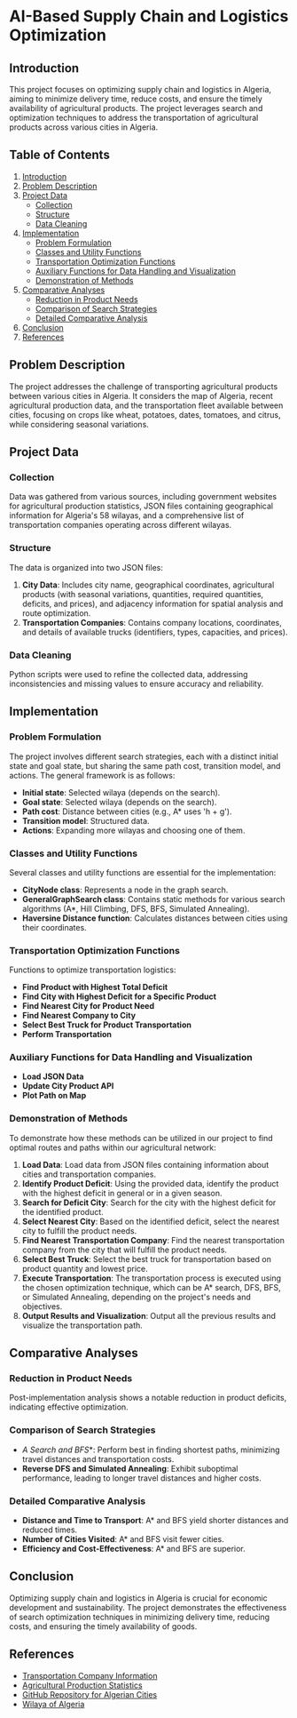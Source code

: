 # AI-Based Supply Chain and Logistics Optimization

## Introduction

This project focuses on optimizing supply chain and logistics in Algeria, aiming to minimize delivery time, reduce costs, and ensure the timely availability of agricultural products. The project leverages search and optimization techniques to address the transportation of agricultural products across various cities in Algeria.

## Table of Contents
1. [Introduction](#introduction)
2. [Problem Description](#problem-description)
3. [Project Data](#project-data)
    - [Collection](#collection)
    - [Structure](#structure)
    - [Data Cleaning](#data-cleaning)
4. [Implementation](#implementation)
    - [Problem Formulation](#problem-formulation)
    - [Classes and Utility Functions](#classes-and-utility-functions)
    - [Transportation Optimization Functions](#transportation-optimization-functions)
    - [Auxiliary Functions for Data Handling and Visualization](#auxiliary-functions-for-data-handling-and-visualization)
    - [Demonstration of Methods](#demonstration-of-methods)
5. [Comparative Analyses](#comparative-analyses)
    - [Reduction in Product Needs](#reduction-in-product-needs)
    - [Comparison of Search Strategies](#comparison-of-search-strategies)
    - [Detailed Comparative Analysis](#detailed-comparative-analysis)
6. [Conclusion](#conclusion)
7. [References](#references)

## Problem Description

The project addresses the challenge of transporting agricultural products between various cities in Algeria. It considers the map of Algeria, recent agricultural production data, and the transportation fleet available between cities, focusing on crops like wheat, potatoes, dates, tomatoes, and citrus, while considering seasonal variations.

## Project Data

### Collection
Data was gathered from various sources, including government websites for agricultural production statistics, JSON files containing geographical information for Algeria's 58 wilayas, and a comprehensive list of transportation companies operating across different wilayas.

### Structure
The data is organized into two JSON files:
1. **City Data**: Includes city name, geographical coordinates, agricultural products (with seasonal variations, quantities, required quantities, deficits, and prices), and adjacency information for spatial analysis and route optimization.
2. **Transportation Companies**: Contains company locations, coordinates, and details of available trucks (identifiers, types, capacities, and prices).

### Data Cleaning
Python scripts were used to refine the collected data, addressing inconsistencies and missing values to ensure accuracy and reliability.

## Implementation

### Problem Formulation
The project involves different search strategies, each with a distinct initial state and goal state, but sharing the same path cost, transition model, and actions. The general framework is as follows:
- **Initial state**: Selected wilaya (depends on the search).
- **Goal state**: Selected wilaya (depends on the search).
- **Path cost**: Distance between cities (e.g., A* uses 'h + g').
- **Transition model**: Structured data.
- **Actions**: Expanding more wilayas and choosing one of them.

### Classes and Utility Functions
Several classes and utility functions are essential for the implementation:
- **CityNode class**: Represents a node in the graph search.
- **GeneralGraphSearch class**: Contains static methods for various search algorithms (A*, Hill Climbing, DFS, BFS, Simulated Annealing).
- **Haversine Distance function**: Calculates distances between cities using their coordinates.

### Transportation Optimization Functions
Functions to optimize transportation logistics:
- **Find Product with Highest Total Deficit**
- **Find City with Highest Deficit for a Specific Product**
- **Find Nearest City for Product Need**
- **Find Nearest Company to City**
- **Select Best Truck for Product Transportation**
- **Perform Transportation**

### Auxiliary Functions for Data Handling and Visualization
- **Load JSON Data**
- **Update City Product API**
- **Plot Path on Map**

### Demonstration of Methods

To demonstrate how these methods can be utilized in our project to find optimal routes and paths within our agricultural network:

1. **Load Data**: Load data from JSON files containing information about cities and transportation companies.
2. **Identify Product Deficit**: Using the provided data, identify the product with the highest deficit in general or in a given season.
3. **Search for Deficit City**: Search for the city with the highest deficit for the identified product.
4. **Select Nearest City**: Based on the identified deficit, select the nearest city to fulfill the product needs.
5. **Find Nearest Transportation Company**: Find the nearest transportation company from the city that will fulfill the product needs.
6. **Select Best Truck**: Select the best truck for transportation based on product quantity and lowest price.
7. **Execute Transportation**: The transportation process is executed using the chosen optimization technique, which can be A* search, DFS, BFS, or Simulated Annealing, depending on the project's needs and objectives.
8. **Output Results and Visualization**: Output all the previous results and visualize the transportation path.

## Comparative Analyses

### Reduction in Product Needs
Post-implementation analysis shows a notable reduction in product deficits, indicating effective optimization.

### Comparison of Search Strategies
- **A* Search and BFS**: Perform best in finding shortest paths, minimizing travel distances and transportation costs.
- **Reverse DFS and Simulated Annealing**: Exhibit suboptimal performance, leading to longer travel distances and higher costs.

### Detailed Comparative Analysis
- **Distance and Time to Transport**: A* and BFS yield shorter distances and reduced times.
- **Number of Cities Visited**: A* and BFS visit fewer cities.
- **Efficiency and Cost-Effectiveness**: A* and BFS are superior.

## Conclusion
Optimizing supply chain and logistics in Algeria is crucial for economic development and sustainability. The project demonstrates the effectiveness of search optimization techniques in minimizing delivery time, reducing costs, and ensuring the timely availability of goods.

## References
- [Transportation Company Information](https://www.europages.fr/entreprises/alg%C3%A9rie/transport%20routier.html)
- [Agricultural Production Statistics](https://madr.gov.dz/%d8%a7%d9%84%d8%a5%d8%ad%d8%b5%d8%a7%d8%a6%d9%8a%d8%a7%d8%aa-%d8%a7%d9%84%d9%81%d9%84%d8%a7%d8%ad%d9%8a%d8%a9/)
- [GitHub Repository for Algerian Cities](https://github.com/othmanus/algeria-cities/tree/master)
- [Wilaya of Algeria](https://github.com/AbderrahmeneDZ/Wilaya-Of-Algeria)
